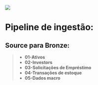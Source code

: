 <img src="https://files.training.databricks.com/images/Apache-Spark-Logo_TM_200px.png" style="float: left: margin: 20px"/>


# Pipeline de ingestão: 


##  **Source para Bronze:**

>  * **01-Ativos**
>  * **02-Investors**
>  * **03-Solicitações de Empréstimo**
>  * **04-Transações de estoque**
>  * **05-Dados macro**


